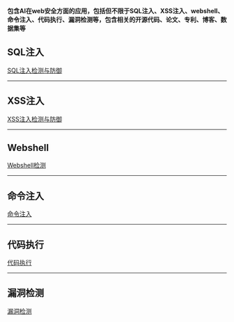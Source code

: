 **包含AI在web安全方面的应用，包括但不限于SQL注入、XSS注入、webshell、命令注入、代码执行、漏洞检测等，包含相关的开源代码、论文、专利、博客、数据集等**

## SQL注入
[SQL注入检测与防御]()

---

## XSS注入
[XSS注入检测与防御]()

---

## Webshell
[Webshell检测]()

---

## 命令注入
[命令注入](https://github.com/XMoyas/AI_CyberSecurity_Resources/tree/main/AI_CyberSecurity_web/%E5%91%BD%E4%BB%A4%E6%B3%A8%E5%85%A5)

---

## 代码执行
[代码执行](https://github.com/XMoyas/AI_CyberSecurity_Resources/tree/main/AI_CyberSecurity_web/%E4%BB%A3%E7%A0%81%E6%89%A7%E8%A1%8C)

---

## 漏洞检测
[漏洞检测](https://github.com/XMoyas/AI_CyberSecurity_Resources/tree/main/AI_CyberSecurity_web/%E6%BC%8F%E6%B4%9E%E6%A3%80%E6%B5%8B)
